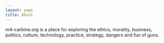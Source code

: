```yaml
---
layout: page
title: About
---
```


m4-carbine.org is a place for exploring the ethics, morality, business, politics, culture, technology, practice, strategy, dangers and fun of guns.
